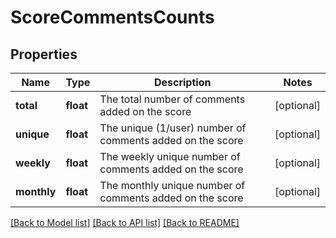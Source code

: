 # ScoreCommentsCounts

## Properties
Name | Type | Description | Notes
------------ | ------------- | ------------- | -------------
**total** | **float** | The total number of comments added on the score | [optional] 
**unique** | **float** | The unique (1/user) number of comments added on the score | [optional] 
**weekly** | **float** | The weekly unique number of comments added on the score | [optional] 
**monthly** | **float** | The monthly unique number of comments added on the score | [optional] 

[[Back to Model list]](../README.md#documentation-for-models) [[Back to API list]](../README.md#documentation-for-api-endpoints) [[Back to README]](../README.md)


